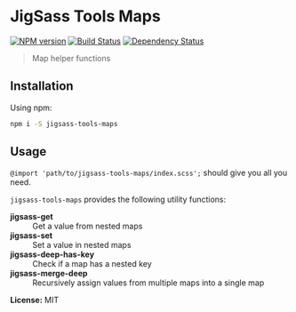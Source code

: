 # JigSass Tools Maps
[![NPM version][npm-image]][npm-url]  [![Build Status][travis-image]][travis-url] [![Dependency Status][daviddm-image]][daviddm-url]   

 > Map helper functions

## Installation

Using npm:

```sh
npm i -S jigsass-tools-maps
```

## Usage
`@import 'path/to/jigsass-tools-maps/index.scss';` should give you all you need.

`jigsass-tools-maps` provides the following utility functions:

<dl>
  <dt><strong>jigsass-get</strong></dt>
  <dd>Get a value from nested maps</dd>
  <dt><strong>jigsass-set</strong></dt>
  <dd>Set a value in nested maps</dd>
  <dt><strong>jigsass-deep-has-key</strong></dt>
  <dd>Check if a map has a nested key </dd>
  <dt><strong>jigsass-merge-deep</strong></dt>
  <dd>Recursively assign values from multiple maps into a single map</dd>
</dl>


**License:** MIT



[npm-image]: https://badge.fury.io/js/jigsass-tools-maps.svg
[npm-url]: https://npmjs.org/package/jigsass-tools-maps

[travis-image]: https://travis-ci.org/TxHawks/jigsass-tools-maps.svg?branch=master
[travis-url]: https://travis-ci.org/TxHawks/jigsass-tools-maps
[daviddm-image]: https://david-dm.org/TxHawks/jigsass-tools-maps.svg?theme=shields.io
[daviddm-url]: https://david-dm.org/TxHawks/jigsass-tools-maps
